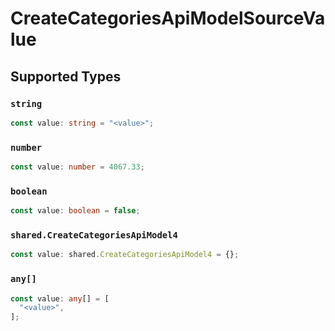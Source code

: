 # CreateCategoriesApiModelSourceValue


## Supported Types

### `string`

```typescript
const value: string = "<value>";
```

### `number`

```typescript
const value: number = 4067.33;
```

### `boolean`

```typescript
const value: boolean = false;
```

### `shared.CreateCategoriesApiModel4`

```typescript
const value: shared.CreateCategoriesApiModel4 = {};
```

### `any[]`

```typescript
const value: any[] = [
  "<value>",
];
```

